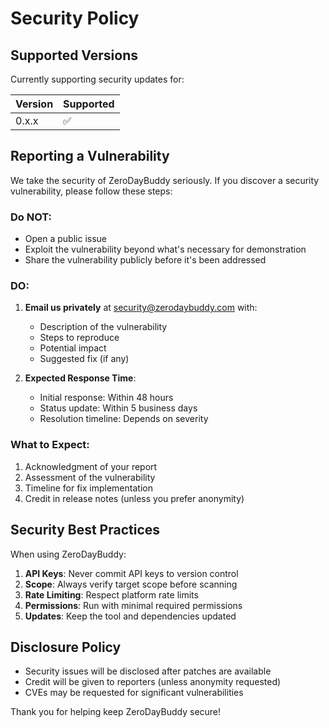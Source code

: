 # Security Policy

## Supported Versions

Currently supporting security updates for:

| Version | Supported          |
| ------- | ------------------ |
| 0.x.x   | :white_check_mark: |

## Reporting a Vulnerability

We take the security of ZeroDayBuddy seriously. If you discover a security vulnerability, please follow these steps:

### Do NOT:
- Open a public issue
- Exploit the vulnerability beyond what's necessary for demonstration
- Share the vulnerability publicly before it's been addressed

### DO:
1. **Email us privately** at security@zerodaybuddy.com with:
   - Description of the vulnerability
   - Steps to reproduce
   - Potential impact
   - Suggested fix (if any)

2. **Expected Response Time**:
   - Initial response: Within 48 hours
   - Status update: Within 5 business days
   - Resolution timeline: Depends on severity

### What to Expect:
1. Acknowledgment of your report
2. Assessment of the vulnerability
3. Timeline for fix implementation
4. Credit in release notes (unless you prefer anonymity)

## Security Best Practices

When using ZeroDayBuddy:

1. **API Keys**: Never commit API keys to version control
2. **Scope**: Always verify target scope before scanning
3. **Rate Limiting**: Respect platform rate limits
4. **Permissions**: Run with minimal required permissions
5. **Updates**: Keep the tool and dependencies updated

## Disclosure Policy

- Security issues will be disclosed after patches are available
- Credit will be given to reporters (unless anonymity requested)
- CVEs may be requested for significant vulnerabilities

Thank you for helping keep ZeroDayBuddy secure!